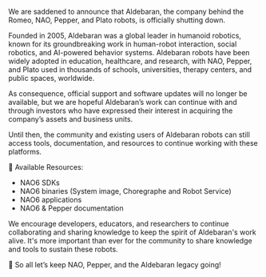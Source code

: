 We are saddened to announce that Aldebaran, the company behind the Romeo, NAO, Pepper, and Plato robots, is officially shutting down.

Founded in 2005, Aldebaran was a global leader in humanoid robotics, known for its groundbreaking work in human-robot interaction, social robotics, and AI-powered behavior systems. Aldebaran robots have been widely adopted in education, healthcare, and research, with NAO, Pepper, and Plato used in thousands of schools, universities, therapy centers, and public spaces, worldwide.

As consequence, official support and software updates will no longer be available, but we are hopeful Aldebaran’s work can continue with and through investors who have expressed their interest in acquiring the company’s assets and business units.

Until then, the community and existing users of Aldebaran robots can still access tools, documentation, and resources to continue working with these platforms.

🔧  Available Resources:

- NAO6 SDKs 
- NAO6 binaries (System image, Choregraphe and Robot Service)
- NAO6 applications
- NAO6 & Pepper documentation

We encourage developers, educators, and researchers to continue collaborating and sharing knowledge to keep the spirit of Aldebaran's work alive. It's more important than ever for the community to share knowledge and tools to sustain these robots.

🤖 So all let’s keep NAO, Pepper, and the Aldebaran legacy going!
